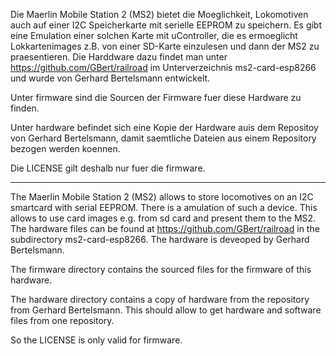 Die Maerlin Mobile Station 2 (MS2) bietet die Moeglichkeit, Lokomotiven auch
auf einer I2C Speicherkarte mit serielle EEPROM zu speichern. Es gibt eine
Emulation einer solchen Karte mit uController, die es ermoeglicht
Lokkartenimages z.B. von einer SD-Karte einzulesen und dann der MS2 zu
praesentieren. Die Harddware dazu findet man unter
https://github.com/GBert/railroad im Unterverzeichnis ms2-card-esp8266 und
wurde von Gerhard Bertelsmann entwickelt.

Unter firmware sind die Sourcen der Firmware fuer diese Hardware zu finden.

Unter hardware befindet sich eine Kopie der Hardware auis dem Repositoy von
Gerhard Bertelsmann, damit saemtliche Dateien aus einem Repository bezogen
werden koennen.

Die LICENSE gilt deshalb nur fuer die firmware.

----------------------------------------------------------------------

The Maerlin Mobile Station 2 (MS2) allows to store locomotives on an I2C
smartcard with serial EEPROM. There is a amulation of such a device. This
allows to use card images e.g. from sd card and present them to the MS2. The
hardware files can be found at https://github.com/GBert/railroad in the
subdirectory ms2-card-esp8266. The hardware is deveoped by Gerhard Bertelsmann.

The firmware directory contains the sourced files for the firmware of this
hardware.

The hardware directory contains a copy of hardware from the repository from
Gerhard Bertelsmann. This should allow to get hardware and software files
from one repository.

So the LICENSE is only valid for firmware.
